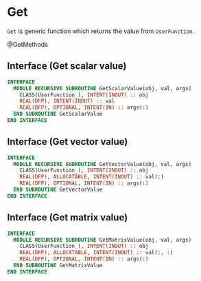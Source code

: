 # Get

`Get` is generic function which returns the value from `UserFunction`.

<span class="badge badge--secondary"> @GetMethods </span>

## Interface (Get scalar value)

```fortran
INTERFACE
  MODULE RECURSIVE SUBROUTINE GetScalarValue(obj, val, args)
    CLASS(UserFunction_), INTENT(INOUT) :: obj
    REAL(DFP), INTENT(INOUT) :: val
    REAL(DFP), OPTIONAL, INTENT(IN) :: args(:)
  END SUBROUTINE GetScalarValue
END INTERFACE
```

## Interface (Get vector value)

```fortran
INTERFACE
  MODULE RECURSIVE SUBROUTINE GetVectorValue(obj, val, args)
    CLASS(UserFunction_), INTENT(INOUT) :: obj
    REAL(DFP), ALLOCATABLE, INTENT(INOUT) :: val(:)
    REAL(DFP), OPTIONAL, INTENT(IN) :: args(:)
  END SUBROUTINE GetVectorValue
END INTERFACE
```

## Interface (Get matrix value)

```fortran
INTERFACE
  MODULE RECURSIVE SUBROUTINE GetMatrixValue(obj, val, args)
    CLASS(UserFunction_), INTENT(INOUT) :: obj
    REAL(DFP), ALLOCATABLE, INTENT(INOUT) :: val(:, :)
    REAL(DFP), OPTIONAL, INTENT(IN) :: args(:)
  END SUBROUTINE GetMatrixValue
END INTERFACE
```
